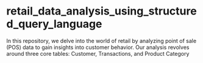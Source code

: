# retail_data_analysis_using_structured_query_language
In this repository, we delve into the world of retail by analyzing point of sale (POS) data to gain insights into customer behavior. Our analysis revolves around three core tables: Customer, Transactions, and Product Category
